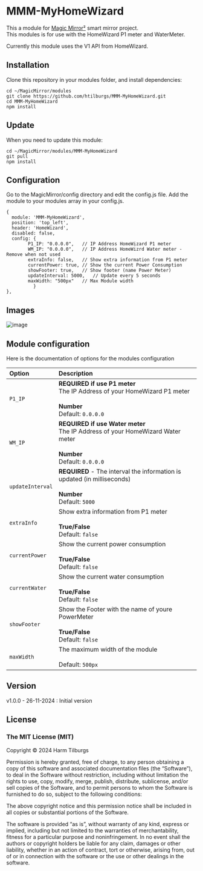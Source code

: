 # MMM-MyHomeWizard
This a module for [Magic Mirror²](https://github.com/MichMich/MagicMirror) smart mirror project.</br>
This modules is for use with the HomeWizard P1 meter and WaterMeter. 

Currently this module uses the V1 API from HomeWizard.

## Installation
Clone this repository in your modules folder, and install dependencies:

```
cd ~/MagicMirror/modules 
git clone https://github.com/htilburgs/MMM-MyHomeWizard.git
cd MMM-MyHomeWizard
npm install 
```
## Update
When you need to update this module:

```
cd ~/MagicMirror/modules/MMM-MyHomeWizard
git pull
npm install
```

## Configuration
Go to the MagicMirror/config directory and edit the config.js file.
Add the module to your modules array in your config.js.

```
{
  module: 'MMM-MyHomeWizard',
  position: 'top_left',
  header: 'HomeWizard',
  disabled: false,
  config: {
		P1_IP: "0.0.0.0",	// IP Address HomeWizard P1 meter
		WM_IP: "0.0.0.0",	// IP Address HomeWizrd Water meter - Remove when not used
		extraInfo: false, 	// Show extra information from P1 meter
		currentPower: true,	// Show the current Power Consumption
		showFooter: true,	// Show footer (name Power Meter)
		updateInterval: 5000,   // Update every 5 seconds
		maxWidth: "500px"	// Max Module width
          }
},
```
## Images
![image](https://github.com/user-attachments/assets/2404bb70-d6c3-4e97-87d4-85965181edd0)




## Module configuration
Here is the documentation of options for the modules configuration

| Option                | Description
|:----------------------|:-------------
| `P1_IP`            	| **REQUIRED if use P1 meter** <br /> The IP Address of your HomeWizard P1 meter <br /><br />**Number** <br />Default: `0.0.0.0`
| `WM_IP`           	| **REQUIRED if use Water meter** <br />The IP Address of your HomeWizard Water meter <br /><br />**Number** <br />Default: `0.0.0.0`
| `updateInterval`	| **REQUIRED** - The interval the information is updated (in milliseconds)<br /><br />**Number** <br/>Default: `5000`
| `extraInfo`		| Show extra information from P1 meter<br /><br />**True/False**<br />Default: `false`
| `currentPower`	| Show the current power consumption<br /><br />**True/False**<br />Default: `false`
| `currentWater`	| Show the current water consumption<br /><br />**True/False**<br />Default: `false`
| `showFooter`		| Show the Footer with the name of youre PowerMeter <br /><br />**True/False**<br />Default: `false`
| `maxWidth`		| The maximum width of the module <br /><br />Default: `500px`

## Version
v1.0.0 - 26-11-2024	: Initial version </br>

## License
### The MIT License (MIT)

Copyright © 2024 Harm Tilburgs

Permission is hereby granted, free of charge, to any person obtaining a copy of this software and associated documentation files (the “Software”), to deal in the Software without restriction, including without limitation the rights to use, copy, modify, merge, publish, distribute, sublicense, and/or sell copies of the Software, and to permit persons to whom the Software is furnished to do so, subject to the following conditions:

The above copyright notice and this permission notice shall be included in all copies or substantial portions of the Software.

The software is provided “as is”, without warranty of any kind, express or implied, including but not limited to the warranties of merchantability, fitness for a particular purpose and noninfringement. In no event shall the authors or copyright holders be liable for any claim, damages or other liability, whether in an action of contract, tort or otherwise, arising from, out of or in connection with the software or the use or other dealings in the software.
